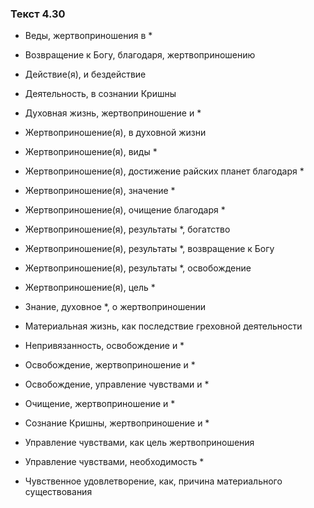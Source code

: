 ### Текст 4.30

- Веды, жертвоприношения в *

- Возвращение к Богу, благодаря, жертвоприношению

- Действие(я), и бездействие

- Деятельность, в сознании Кришны

- Духовная жизнь, жертвоприношение и *

- Жертвоприношение(я), в духовной жизни

- Жертвоприношение(я), виды *

- Жертвоприношение(я), достижение райских планет благодаря *

- Жертвоприношение(я), значение *

- Жертвоприношение(я), очищение благодаря *

- Жертвоприношение(я), результаты *, богатство

- Жертвоприношение(я), результаты *, возвращение к Богу

- Жертвоприношение(я), результаты *, освобождение

- Жертвоприношение(я), цель *

- Знание, духовное *, о жертвоприношении

- Материальная жизнь, как последствие греховной деятельности

- Непривязанность, освобождение и *

- Освобождение, жертвоприношение и *

- Освобождение, управление чувствами и *

- Очищение, жертвоприношение и *

- Сознание Кришны, жертвоприношение и *

- Управление чувствами, как цель жертвоприношения

- Управление чувствами, необходимость *

- Чувственное удовлетворение, как, причина материального существования
	
